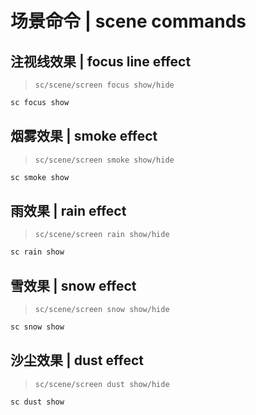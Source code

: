 # 场景命令 | scene commands

## 注视线效果 | focus line effect

> `sc/scene/screen focus show/hide`

```txt
sc focus show
```

## 烟雾效果 | smoke effect

> `sc/scene/screen smoke show/hide`

```txt
sc smoke show
```

## 雨效果 | rain effect

> `sc/scene/screen rain show/hide`

```txt
sc rain show
```

## 雪效果 | snow effect

> `sc/scene/screen snow show/hide`

```txt
sc snow show
```

## 沙尘效果 | dust effect

> `sc/scene/screen dust show/hide`

```txt
sc dust show
```
